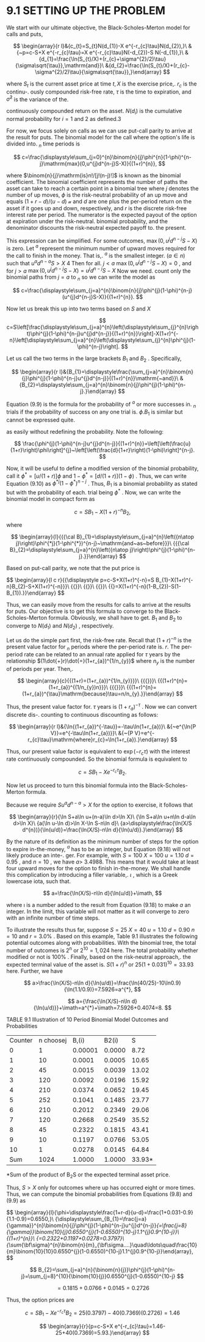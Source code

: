 # 9.1 SETTING UP THE PROBLEM

We start with our ultimate objective, the Black-Scholes-Merton model for calls and puts,

$$
\begin{array}{r l}&{c_{t}=S_{t}N(d_{1})-X e^{-r_{c}\tau}N(d_{2}),}\ &{~p=c-S+X e^{-r_{c}\tau}=X e^{-r_{c}\tau}N(-d_{2})-S N(-d_{1}),}\ &{d_{1}=\frac{\ln(S_{t}/X)+(r_{c}+\sigma^{2}/2)\tau}{\sigma\sqrt{\tau}},\mathrm{and}}\ &{d_{2}=\frac{\ln(S_{t}/X)+(r_{c}-\sigma^{2}/2)\tau}{\sigma\sqrt{\tau}},}\end{array}
$$

where $S_{t}$ is the current asset price at time $t,X$ is the exercise price,. $r_{c}$ is the continu-.
ously compounded risk-free rate, $\tau$ is the time to expiration, and $\bar{\sigma}^{2}$ is the variance of the.

continuously compounded return on the asset. $N(d_{i})$ is the cumulative normal probability for $i=1$ and 2 as defined.3

For now, we focus solely on calls as we can use put-call parity to arrive at the result for puts. The binomial model for the call where the option's life is divided into. $_n$ time periods is

$$
c=\frac{\displaystyle\sum_{j=0}^{n}\binom{n}{j}\phi^{n}(1-\phi)^{n-j}\mathrm{max}(0,u^{j}d^{n-j}S-X)}{(1+r)^{n}},
$$

where $\binom{n}{j}\mathrm{is}n!/[j!(n-j)!]$ is known as the binomial coefficient. The binomial coefficient represents the number of paths the asset can take to reach a certain point in a binomial tree where $j$ denotes the number of up moves, $\phi$ is the risk-neutral probability of an up move and equals $(1+r-d)/(u-d)$ $\boldsymbol{\mathscr{u}}$ and $d$ are one plus the per-period return on the asset if it goes up and down, respectively, and $r$ is the discrete risk-free interest rate per period. The numerator is the expected payout of the option at expiration under the risk-neutral. binomial probability, and the denominator discounts the risk-neutral expected payoff to. the present.

This expression can be simplified. For some outcomes, $\operatorname*{max}(0,u^{j}d^{n-j}S-X)$ is zero. Let $^{a}$ represent the minimum number of upward moves required for the call to finish in the money. That is,. $^{a}$ is the smallest integer. $(a\in n)$ such that $u^{a}d^{n-a}S>X$ 4 Then for all. $j<a$ $\operatorname*{max}(0,u^{j}d^{n-j}S-X)=0$ , and for $j>a$ $\operatorname*{max}(0,u^{j}d^{n-j}S-X)=u^{j}d^{n-j}S-X$ Now we need. count only the binomial paths from $j=a$ to $_n$ so we can write the model as

$$
c=\frac{\displaystyle\sum_{j=a}^{n}\binom{n}{j}\phi^{j}(1-\phi)^{n-j}(u^{j}d^{n-j}S-X)}{(1+r)^{n}}.
$$

Now let us break this up into two terms based on $S$ and $X$

$$
c=S\left[\frac{\displaystyle\sum_{j=a}^{n}\left(\displaystyle\sum_{j}^{n}\right)\phi^{j}(1-\phi)^{n-j}u^{j}d^{n-j}}{(1+r)^{n}}\right]-X(1+r)^{-n}\left[\displaystyle\sum_{j=a}^{n}\left(\displaystyle\sum_{j}^{n}\phi^{j}(1-\phi)^{n-j}\right].
$$

Let us call the two terms in the large brackets $B_{1}$ and $B_{2}$ . Specifically,

$$
\begin{array}{r l}&{B_{1}=\displaystyle\frac{\sum_{j=a}^{n}\binom{n}{j}\phi^{j}(1-\phi)^{n-j}u^{j}d^{n-j}}{(1+r)^{n}}\mathrm{~and}}\ &{B_{2}=\displaystyle\sum_{j=a}^{n}\binom{n}{j}\phi^{j}(1-\phi)^{n-j}.}\end{array}
$$

Equation (9.9) is the formula for the probability of $^{a}$ or more successes in. $_n$ trials if the probability of success on any one trial is. $\phi.B_{1}$ is similar but cannot be expressed quite.

as easily without redefining the probability. Note the following:

$$
\frac{\phi^{j}(1-\phi)^{n-j}u^{j}d^{n-j}}{(1+r)^{n}}=\left[\left(\frac{u}{1+r}\right)\phi\right]^{j}~\left[\left(\frac{d}{1+r}\right)(1-\phi)\right]^{n-j}.
$$

Now, it will be useful to define a modified version of the binomial probability, call it $\phi^{*}=[u/(1+r)]\phi$ and $1-\phi^{*}=[d/(1+r)](1-\phi)$ . Thus, we can write Equation (9.10) as $\phi^{*j}(1-\phi^{*})^{n-j}$ . Thus, $B_{1}$ is a binomial probability as stated but with the probability of each. trial being $\phi^{*}$ . Now, we can write the binomial model in compact form as

$$
c=S B_{1}-X(1+r)^{-n}B_{2},
$$

where

$$
\begin{array}{l}{{{\cal B}_{1}=\displaystyle\sum_{j=a}^{n}\left({n\atop j}\right)\phi^{*j}(1-\phi^{*})^{n-j}~\mathrm{and~as~before}}}\ {{{\cal B}_{2}=\displaystyle\sum_{j=a}^{n}\left({n\atop j}\right)\phi^{j}(1-\phi)^{n-j}.}}\end{array}
$$

Based on put-call parity, we note that the put price is

$$
\begin{array}{l c r}{{\displaystyle p=c-S+X(1+r)^{-n}=S B_{1}-X(1+r)^{-n}B_{2}-S+X(1+r)^{-n}}}\ {{}}\ {{}}\ {{}}\ {{}=X(1+r)^{-n}(1-B_{2})-S(1-B_{1}).}}\end{array}
$$

Thus, we can easily move from the results for calls to arrive at the results for puts. Our objective is to get this formula to converge to the Black-Scholes-Merton formula. Obviously, we shall have to get. $B_{1}$ and $B_{2}$ to converge to $N(d_{1})$ and $N(d_{2})$ , respectively.

Let us do the simple part first, the risk-free rate. Recall that $(1+r)^{-n}$ is the present value factor for $_n$ periods where the per-period rate is. $r.$ The per-period rate can be related to an annual rate applied for $\tau$ years by the relationship $(1\dot{+}r)\dot{=}(1+r_{a})^{1/n_{y}}$ where $n_{y}$ is the number of periods per year. Then,.

$$
\begin{array}{c}{{(1+r)=(1+r_{a})^{1/n_{y}}}}\ {{{}}}\ {{(1+r)^{n}=(1+r_{a})^{(1/n_{y})n}}}\ {{{}}}\ {{(1+r)^{n}=(1+r_{a})^{\tau}\mathrm{because}\tau=n/n_{y}.}}\end{array}
$$

Thus, the present value factor for. $\tau$ years is $(1+r_{a})^{-\tau}$ . Now we can convert discrete dis-. counting to continuous discounting as follows:

$$
\begin{array}{r l}&{\ln{(1+r_{a})^{-\tau}}=-\tau\ln(1+r_{a})}\ &{~e^{\ln{P V}}=e^{-\tau\ln(1+r_{a})}}\ &{~{P V}=e^{-r_{c}\tau}\mathrm{where}r_{c}=\ln(1+r_{a}).}\end{array}
$$

Thus, our present value factor is equivalent to $\exp(-r_{c}\tau)$ with the interest rate continuously compounded. So the binomial formula is equivalent to

$$
c=S B_{1}-X e^{-r_{c}\tau}B_{2}.
$$

Now let us proceed to turn this binomial formula into the Black-Scholes-Merton formula.

Because we require $S u^{a}d^{n-a}>X$ for the option to exercise, it follows that

$$
\begin{array}{r}{\ln S+a\ln u+(n-a)\ln d>\ln X}\ {\ln S+a\ln u+n\ln d-a\ln d>\ln X}\ {a(\ln u-\ln d)>\ln X-\ln S-n\ln d}\ {a>\displaystyle\frac{\ln(X/S d^{n})}{\ln(u/d)}=\frac{\ln(X/S)-n\ln d}{\ln(u/d)}.}\end{array}
$$

By the nature of its definition as the minimum number of steps for the option to expire in-the-money, $^{a}$ has to be an integer, but Equation (9.18) will not likely produce an inte-. ger. For example, with $S=100$ $X=100$ $u=1.10$ $d=0.95$ , and $n=10$ , we have $a>$ 3.4988. This means that it would take at least four upward moves for the option to finish in-the-money. We shall handle this complication by introducing a filler variable,. $\iota$ , which is a Greek lowercase iota, such that.

$$
a=\frac{\ln(X/S)-n\ln d}{\ln(u/d)}+\imath,
$$

where $\imath$ is a number added to the result from Equation (9.18) to make $a$ an integer. In the limit, this variable will not matter as it will converge to zero with an infinite number of time steps.

To illustrate the results thus far, suppose $S=25$ $X=40$ $u=1.10$ $d=0.90$ $n=10$ and $r=3.0\%$ . Based on this example, Table 9.1 illustrates the following potential outcomes along with probabilities. With the binomial tree, the total number of outcomes is $2^{\mathrm{n}}$ or $2^{10}=1,024$ here. The total probability whether modified or not is $100\%$ . Finally, based on the risk-neutral approach,. the expected terminal value of the asset is. $S(1+r)^{n}$ or $25(1+0.031)^{10}=33.93$ here. Further, we have

$$
a>\frac{\ln(X/S)-n\ln d}{\ln(u/d)}=\frac{\ln(40/25)-10\ln0.9}{\ln(1.1/0.9)}=7.5926=a^{*},
$$

$$
a={\frac{\ln(X/S)-n\ln d}{\ln(u/d)}}+\imath=a^{*}+\imath=7.5926+0.4074=8.
$$

TABLE 9.1 Illustration of 10 Period Binomial Model Outcomes and Probabilities


<html><body><table><tr><td>Counter</td><td>n choosej</td><td>B,(i)</td><td>B2(i)</td><td>S</td></tr><tr><td>0</td><td>1</td><td>0.00001</td><td>0.0000</td><td>8.72</td></tr><tr><td>1</td><td>10</td><td>0.0001</td><td>0.0005</td><td>10.65</td></tr><tr><td>2</td><td>45</td><td>0.0015</td><td>0.0039</td><td>13.02</td></tr><tr><td>3</td><td>120</td><td>0.0092</td><td>0.0196</td><td>15.92</td></tr><tr><td>4</td><td>210</td><td>0.0374</td><td>0.0652</td><td>19.45</td></tr><tr><td>5</td><td>252</td><td>0.1041</td><td>0.1485</td><td>23.77</td></tr><tr><td>6</td><td>210</td><td>0.2012</td><td>0.2349</td><td>29.06</td></tr><tr><td>7</td><td>120</td><td>0.2668</td><td>0.2549</td><td>35.52</td></tr><tr><td>8</td><td>45</td><td>0.2322</td><td>0.1815</td><td>43.41</td></tr><tr><td>9</td><td>10</td><td>0.1197</td><td>0.0766</td><td>53.05</td></tr><tr><td>10</td><td>1</td><td>0.0278</td><td>0.0145</td><td>64.84</td></tr><tr><td>Sum</td><td>1024</td><td>1.0000</td><td>1.0000</td><td>33.93*</td></tr></table></body></html>

\*Sum of the product of ${\mathrm{B}}_{2}{\mathrm{S}}$ or the expected terminal asset price.

Thus, $S>X$ only for outcomes where up has occurred eight or more times. Thus, we can compute the binomial probabilities from Equations (9.8) and (9.9) as

$$
\begin{array}{l}{\phi=\displaystyle\frac{1+r-d}{u-d}=\frac{1+0.031-0.9}{1.1-0.9}=0.6550,}\ {\displaystyle\sum_{B_{1}=\frac{j=a}{\gamma}}^{n}\binom{n}{j}\phi^{j}(1-\phi)^{n-j}u^{j}d^{n-j}}_{=\frac{j=8}{\gamma}}\binom{10}{j}0.6550^{j}(1-0.6550)^{10-j}1.1^{j}0.9^{10-j}}\ {(1+r)^{n}}\ {=0.2322+0.1197+0.0278=0.3797}\ {\sum_{\bf\sigma}^{n}\binom{n}{m}_{\bf\sigma....}\quad\ldots\quad\frac{10}{m}\binom{10}{10}0.6550^{j}(1-0.6550)^{10-j}1.1^{j}0.9^{10-j}}\end{array},
$$

$$
B_{2}=\sum_{j=a}^{n}{\binom{n}{j}}\phi^{j}(1-\phi)^{n-j}=\sum_{j=8}^{10}{\binom{10}{j}}0.6550^{j}(1-0.6550)^{10-j}
$$

$$
=0.1815+0.0766+0.0145=0.2726
$$

Thus, the option prices are

$$
c=S B_{1}-X e^{-r_{c}\tau}B_{2}=25(0.3797)-40(0.7369)(0.2726)=1.46
$$

$$
\begin{array}{r}{p=c-S+X e^{-r_{c}\tau}=1.46-25+40(0.7369)=5.93.}\end{array}
$$
